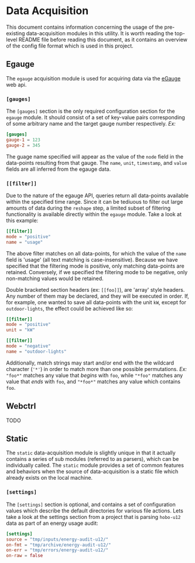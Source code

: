 # Data Acquisition

This document contains information concerning the usage of
the pre-existing data-acquisition modules in this utility.
It is worth reading the top-level README file before reading this
document, as it contains an overview of the config file format
which is used in this project.

## Egauge

The `egauge` acquisition module is used for acquiring data via the
[eGauge](https://www.egauge.net/) web api.

### `[gauges]`

The `[gauges]` section is the only required configuration section for
the `egauge` module.  It should consist of a set of key-value pairs
corresponding of some arbitrary name and the target gauge number
respectively. *Ex:*

```toml
[gauges]
gauge-1 = 123
gauge-2 = 345
```

The guage name specified will appear as the value of the `node` field
in the data-points resulting from that gauge.  The `name`, `unit`,
`timestamp`, and `value` fields are all inferred from the egauge data.

### `[[filter]]`

Due to the nature of the egauge API, queries return all data-points
available within the specified time range.  Since it can be tediuous
to filter out large amounts of data during the `reshape` step, a limited
subset of filtering functionality is available directly within the `egauge`
module.  Take a look at this example:

```toml
[[filter]]
mode = "positive"
name = "usage"
``` 

The above filter matches on all data-points, for which the value of the `name`
field is 'usage' (all text matching is case-insensitive).  Because we have
specified that the filtering mode is positive, only matching data-points are
retained.  Conversely, if we specified the filtering mode to be negative,
only non-matching values would be retained.

Double bracketed section headers (ex: `[[foo]]`), are 'array' style
headers.  Any number of them may be declared, and they will be executed in
order.  If, for example, one wanted to save all data-points with the unit `kW`,
except for `outdoor-lights`, the effect could be achieved like so:

```toml
[[filter]]
mode = "positive"
unit = "kW"

[[filter]]
mode = "negative"
name = "outdoor-lights"
```

Additionally, match strings may start and/or end with the the wildcard character 
(`'*'`) in order to match more than one possible permutations.  *Ex:* `"foo*"` matches
any value that *begins* with `foo`, while `"*foo"` matches any value that *ends* with `foo`,
and `"*foo*"` matches any value which contains `foo`.


## Webctrl

TODO


## Static

The `static` data-acquisition module is slightly unique in that it actually contains
a series of sub modules (referred to as parsers), which can be individually called.
The `static` module provides a set of common features and behaviors when the 
source of data-acquisition is a static file which already exists on the local machine.

### `[settings]`

The `[settings]` section is optional, and contains a set of configuration values
which describe the default directories for various file actions.  Lets take a look
at the settings section from a project that is parsing `hobo-u12` data as part of
an energy usage audit:

```toml
[settings]
source = "tmp/inputs/energy-audit-u12/"
on-fmt = "tmp/archive/energy-audit-u12/"
on-err = "tmp/errors/energy-audit-u12/"
on-raw = false
```


 
